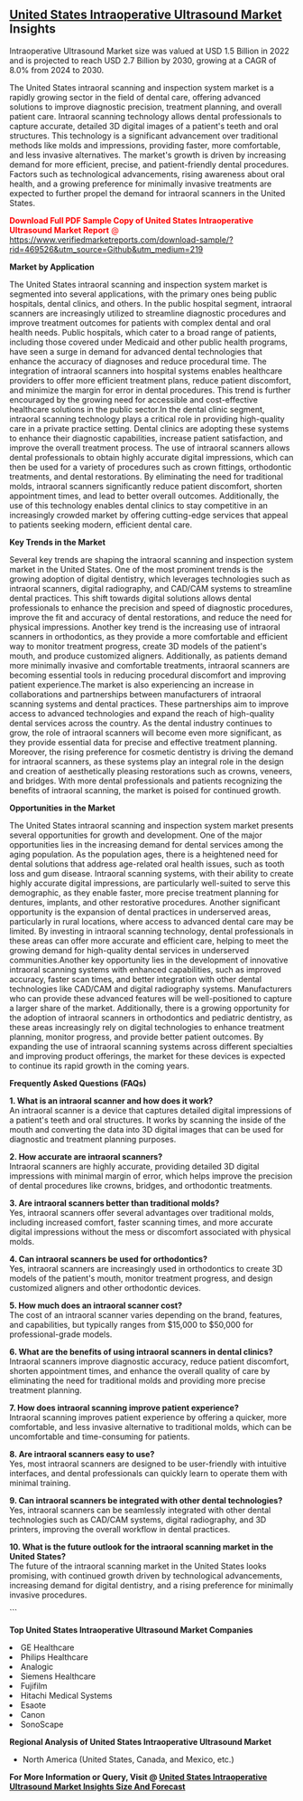 <h2><a href="https://www.verifiedmarketreports.com/download-sample/?rid=469526&amp;utm_source=Github&amp;utm_medium=219" target="_blank">United States Intraoperative Ultrasound Market</a> Insights</h2><p>Intraoperative Ultrasound Market size was valued at USD 1.5 Billion in 2022 and is projected to reach USD 2.7 Billion by 2030, growing at a CAGR of 8.0% from 2024 to 2030.</p><p><p>The United States intraoral scanning and inspection system market is a rapidly growing sector in the field of dental care, offering advanced solutions to improve diagnostic precision, treatment planning, and overall patient care. Intraoral scanning technology allows dental professionals to capture accurate, detailed 3D digital images of a patient's teeth and oral structures. This technology is a significant advancement over traditional methods like molds and impressions, providing faster, more comfortable, and less invasive alternatives. The market's growth is driven by increasing demand for more efficient, precise, and patient-friendly dental procedures. Factors such as technological advancements, rising awareness about oral health, and a growing preference for minimally invasive treatments are expected to further propel the demand for intraoral scanners in the United States. <p><span class=""><span style="color: #ff0000;"><strong>Download Full PDF Sample Copy of United States Intraoperative Ultrasound Market Report</strong> @ </span><a href="https://www.verifiedmarketreports.com/download-sample/?rid=469526&amp;utm_source=Github&amp;utm_medium=219" target="_blank">https://www.verifiedmarketreports.com/download-sample/?rid=469526&amp;utm_source=Github&amp;utm_medium=219</a></span></p></p><p><strong>Market by Application</strong></p><p>The United States intraoral scanning and inspection system market is segmented into several applications, with the primary ones being public hospitals, dental clinics, and others. In the public hospital segment, intraoral scanners are increasingly utilized to streamline diagnostic procedures and improve treatment outcomes for patients with complex dental and oral health needs. Public hospitals, which cater to a broad range of patients, including those covered under Medicaid and other public health programs, have seen a surge in demand for advanced dental technologies that enhance the accuracy of diagnoses and reduce procedural time. The integration of intraoral scanners into hospital systems enables healthcare providers to offer more efficient treatment plans, reduce patient discomfort, and minimize the margin for error in dental procedures. This trend is further encouraged by the growing need for accessible and cost-effective healthcare solutions in the public sector.In the dental clinic segment, intraoral scanning technology plays a critical role in providing high-quality care in a private practice setting. Dental clinics are adopting these systems to enhance their diagnostic capabilities, increase patient satisfaction, and improve the overall treatment process. The use of intraoral scanners allows dental professionals to obtain highly accurate digital impressions, which can then be used for a variety of procedures such as crown fittings, orthodontic treatments, and dental restorations. By eliminating the need for traditional molds, intraoral scanners significantly reduce patient discomfort, shorten appointment times, and lead to better overall outcomes. Additionally, the use of this technology enables dental clinics to stay competitive in an increasingly crowded market by offering cutting-edge services that appeal to patients seeking modern, efficient dental care.<p><strong>Key Trends in the Market</strong></p><p>Several key trends are shaping the intraoral scanning and inspection system market in the United States. One of the most prominent trends is the growing adoption of digital dentistry, which leverages technologies such as intraoral scanners, digital radiography, and CAD/CAM systems to streamline dental practices. This shift towards digital solutions allows dental professionals to enhance the precision and speed of diagnostic procedures, improve the fit and accuracy of dental restorations, and reduce the need for physical impressions. Another key trend is the increasing use of intraoral scanners in orthodontics, as they provide a more comfortable and efficient way to monitor treatment progress, create 3D models of the patient's mouth, and produce customized aligners. Additionally, as patients demand more minimally invasive and comfortable treatments, intraoral scanners are becoming essential tools in reducing procedural discomfort and improving patient experience.The market is also experiencing an increase in collaborations and partnerships between manufacturers of intraoral scanning systems and dental practices. These partnerships aim to improve access to advanced technologies and expand the reach of high-quality dental services across the country. As the dental industry continues to grow, the role of intraoral scanners will become even more significant, as they provide essential data for precise and effective treatment planning. Moreover, the rising preference for cosmetic dentistry is driving the demand for intraoral scanners, as these systems play an integral role in the design and creation of aesthetically pleasing restorations such as crowns, veneers, and bridges. With more dental professionals and patients recognizing the benefits of intraoral scanning, the market is poised for continued growth.<p><strong>Opportunities in the Market</strong></p><p>The United States intraoral scanning and inspection system market presents several opportunities for growth and development. One of the major opportunities lies in the increasing demand for dental services among the aging population. As the population ages, there is a heightened need for dental solutions that address age-related oral health issues, such as tooth loss and gum disease. Intraoral scanning systems, with their ability to create highly accurate digital impressions, are particularly well-suited to serve this demographic, as they enable faster, more precise treatment planning for dentures, implants, and other restorative procedures. Another significant opportunity is the expansion of dental practices in underserved areas, particularly in rural locations, where access to advanced dental care may be limited. By investing in intraoral scanning technology, dental professionals in these areas can offer more accurate and efficient care, helping to meet the growing demand for high-quality dental services in underserved communities.Another key opportunity lies in the development of innovative intraoral scanning systems with enhanced capabilities, such as improved accuracy, faster scan times, and better integration with other dental technologies like CAD/CAM and digital radiography systems. Manufacturers who can provide these advanced features will be well-positioned to capture a larger share of the market. Additionally, there is a growing opportunity for the adoption of intraoral scanners in orthodontics and pediatric dentistry, as these areas increasingly rely on digital technologies to enhance treatment planning, monitor progress, and provide better patient outcomes. By expanding the use of intraoral scanning systems across different specialties and improving product offerings, the market for these devices is expected to continue its rapid growth in the coming years.<p><strong>Frequently Asked Questions (FAQs)</strong></p><p><strong>1. What is an intraoral scanner and how does it work?</strong><br>An intraoral scanner is a device that captures detailed digital impressions of a patient's teeth and oral structures. It works by scanning the inside of the mouth and converting the data into 3D digital images that can be used for diagnostic and treatment planning purposes.</p><p><strong>2. How accurate are intraoral scanners?</strong><br>Intraoral scanners are highly accurate, providing detailed 3D digital impressions with minimal margin of error, which helps improve the precision of dental procedures like crowns, bridges, and orthodontic treatments.</p><p><strong>3. Are intraoral scanners better than traditional molds?</strong><br>Yes, intraoral scanners offer several advantages over traditional molds, including increased comfort, faster scanning times, and more accurate digital impressions without the mess or discomfort associated with physical molds.</p><p><strong>4. Can intraoral scanners be used for orthodontics?</strong><br>Yes, intraoral scanners are increasingly used in orthodontics to create 3D models of the patient's mouth, monitor treatment progress, and design customized aligners and other orthodontic devices.</p><p><strong>5. How much does an intraoral scanner cost?</strong><br>The cost of an intraoral scanner varies depending on the brand, features, and capabilities, but typically ranges from $15,000 to $50,000 for professional-grade models.</p><p><strong>6. What are the benefits of using intraoral scanners in dental clinics?</strong><br>Intraoral scanners improve diagnostic accuracy, reduce patient discomfort, shorten appointment times, and enhance the overall quality of care by eliminating the need for traditional molds and providing more precise treatment planning.</p><p><strong>7. How does intraoral scanning improve patient experience?</strong><br>Intraoral scanning improves patient experience by offering a quicker, more comfortable, and less invasive alternative to traditional molds, which can be uncomfortable and time-consuming for patients.</p><p><strong>8. Are intraoral scanners easy to use?</strong><br>Yes, most intraoral scanners are designed to be user-friendly with intuitive interfaces, and dental professionals can quickly learn to operate them with minimal training.</p><p><strong>9. Can intraoral scanners be integrated with other dental technologies?</strong><br>Yes, intraoral scanners can be seamlessly integrated with other dental technologies such as CAD/CAM systems, digital radiography, and 3D printers, improving the overall workflow in dental practices.</p><p><strong>10. What is the future outlook for the intraoral scanning market in the United States?</strong><br>The future of the intraoral scanning market in the United States looks promising, with continued growth driven by technological advancements, increasing demand for digital dentistry, and a rising preference for minimally invasive procedures.</p>``` </p><p><strong>Top United States Intraoperative Ultrasound Market Companies</strong></p><div data-test-id=""><p><li>GE Healthcare</li><li> Philips Healthcare</li><li> Analogic</li><li> Siemens Healthcare</li><li> Fujifilm</li><li> Hitachi Medical Systems</li><li> Esaote</li><li> Canon</li><li> SonoScape</li></p><div><strong>Regional Analysis of&nbsp;United States Intraoperative Ultrasound Market</strong></div><ul><li dir="ltr"><p dir="ltr">North America&nbsp;(United States, Canada, and Mexico, etc.)</p></li></ul><p><strong>For More Information or Query, Visit @&nbsp;</strong><strong><a href="https://www.verifiedmarketreports.com/product/intraoperative-ultrasound-market/?utm_source=Github&amp;utm_medium=219" target="_blank">United States Intraoperative Ultrasound Market Insights Size And Forecast</a></strong></p></div>
